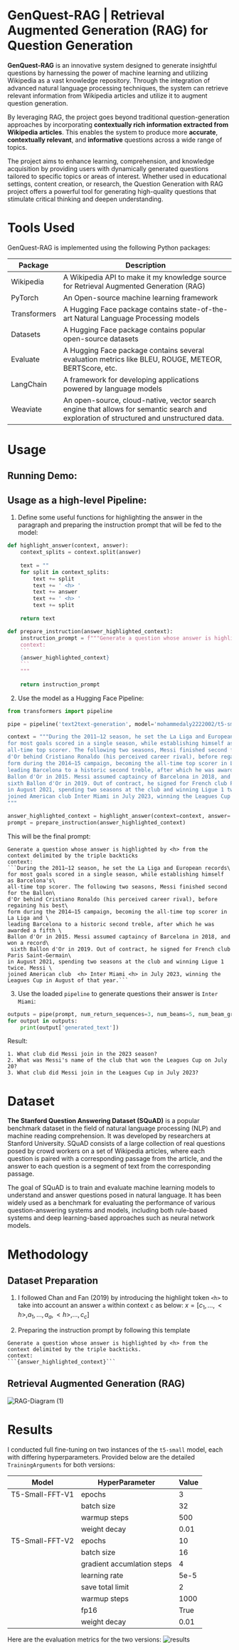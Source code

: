# GenQuest-RAG | Retrieval Augmented Generation (RAG) for Question Generation
**GenQuest-RAG** is an innovative system designed to generate insightful questions by harnessing the power of machine learning and utilizing Wikipedia as a vast knowledge repository. Through the integration of advanced natural language processing techniques, the system can retrieve relevant information from Wikipedia articles and utilize it to augment question generation.

By leveraging RAG, the project goes beyond traditional question-generation approaches by incorporating **contextually rich information extracted from Wikipedia articles**. This enables the system to produce more **accurate**, **contextually relevant**, and **informative** questions across a wide range of topics.

The project aims to enhance learning, comprehension, and knowledge acquisition by providing users with dynamically generated questions tailored to specific topics or areas of interest. Whether used in educational settings, content creation, or research, the Question Generation with RAG project offers a powerful tool for generating high-quality questions that stimulate critical thinking and deepen understanding.

# Tools Used
GenQuest-RAG is implemented using the following Python packages:

| Package | Description |
| --- | --- |
| Wikipedia | A Wikipedia API to make it my knowledge source for Retrieval Augmented Generation (RAG)  |
| PyTorch | An Open-source machine learning framework |
| Transformers | A Hugging Face package contains state-of-the-art Natural Language Processing models |
| Datasets | A Hugging Face package contains popular open-source datasets |
| Evaluate | A Hugging Face package contains several evaluation metrics like BLEU, ROUGE, METEOR, BERTScore, etc. |
| LangChain | A framework for developing applications powered by language models |
| Weaviate | An open-source, cloud-native, vector search engine that allows for semantic search and exploration of structured and unstructured data. |

# Usage
## Running Demo:


## Usage as a high-level Pipeline:
1. Define some useful functions for highlighting the answer in the paragraph and preparing the instruction prompt that will be fed to the model: 
```Python
def highlight_answer(context, answer):
    context_splits = context.split(answer)
    
    text = ""
    for split in context_splits:
        text += split
        text += ' <h> '
        text += answer
        text += ' <h> '
        text += split
    
    return text

def prepare_instruction(answer_highlighted_context):
    instruction_prompt = f"""Generate a question whose answer is highlighted by <h> from the context delimited by the triple backticks.
    context:
    ```
    {answer_highlighted_context}
    ```
    """
    
    return instruction_prompt
```
2. Use the model as a Hugging Face Pipeline:
```Python
from transformers import pipeline

pipe = pipeline('text2text-generation', model='mohammedaly2222002/t5-small-squad-qg')

context = """During the 2011–12 season, he set the La Liga and European records\
for most goals scored in a single season, while establishing himself as Barcelona's\
all-time top scorer. The following two seasons, Messi finished second for the Ballon\
d'Or behind Cristiano Ronaldo (his perceived career rival), before regaining his best\
form during the 2014–15 campaign, becoming the all-time top scorer in La Liga and \
leading Barcelona to a historic second treble, after which he was awarded a fifth \
Ballon d'Or in 2015. Messi assumed captaincy of Barcelona in 2018, and won a record \
sixth Ballon d'Or in 2019. Out of contract, he signed for French club Paris Saint-Germain\
in August 2021, spending two seasons at the club and winning Ligue 1 twice. Messi \
joined American club Inter Miami in July 2023, winning the Leagues Cup in August of that year.
"""

answer_highlighted_context = highlight_answer(context=context, answer='Inter Miami')
prompt = prepare_instruction(answer_highlighted_context)
```
This will be the final prompt:
```
Generate a question whose answer is highlighted by <h> from the context delimited by the triple backticks
context:
```During the 2011–12 season, he set the La Liga and European records\
for most goals scored in a single season, while establishing himself as Barcelona's\
all-time top scorer. The following two seasons, Messi finished second for the Ballon\
d'Or behind Cristiano Ronaldo (his perceived career rival), before regaining his best\
form during the 2014–15 campaign, becoming the all-time top scorer in La Liga and \
leading Barcelona to a historic second treble, after which he was awarded a fifth \
Ballon d'Or in 2015. Messi assumed captaincy of Barcelona in 2018, and won a record\
 sixth Ballon d'Or in 2019. Out of contract, he signed for French club Paris Saint-Germain\
in August 2021, spending two seasons at the club and winning Ligue 1 twice. Messi \
joined American club  <h> Inter Miami <h> in July 2023, winning the Leagues Cup in August of that year.```
```
3. Use the loaded `pipeline` to generate questions their answer is `Inter Miami`:
```Python
outputs = pipe(prompt, num_return_sequences=3, num_beams=5, num_beam_groups=5, diversity_penalty=1.0)
for output in outputs:
    print(output['generated_text'])
```
Result:
```
1. What club did Messi join in the 2023 season?
2. What was Messi's name of the club that won the Leagues Cup on July 20?
3. What club did Messi join in the Leagues Cup in July 2023?
```

# Dataset
**The Stanford Question Answering Dataset (SQuAD)** is a popular benchmark dataset in the field of natural language processing (NLP) and machine reading comprehension. It was developed by researchers at Stanford University. SQuAD consists of a large collection of real questions posed by crowd workers on a set of Wikipedia articles, where each question is paired with a corresponding passage from the article, and the answer to each question is a segment of text from the corresponding passage.

The goal of SQuAD is to train and evaluate machine learning models to understand and answer questions posed in natural language. It has been widely used as a benchmark for evaluating the performance of various question-answering systems and models, including both rule-based systems and deep learning-based approaches such as neural network models.

# Methodology
## Dataset Preparation
1. I followed Chan and Fan (2019) by introducing the highlight token `<h>` to take into account an answer `a` within context `c` as below:
$x = [ c_1, ..., \lt h\gt , a_1, ..., a_a, \lt h\gt , ..., c_c ]$

2. Preparing the instruction prompt by following this template
```
Generate a question whose answer is highlighted by <h> from the context delimited by the triple backticks.
context:
```{answer_highlighted_context}```
```

## Retrieval Augmented Generation (RAG)
![RAG-Diagram (1)](https://github.com/MohammedAly22/GenQuest-RAG/assets/90681796/46533610-38ae-45e2-9eba-f650ab0a2646)


# Results
I conducted full fine-tuning on two instances of the `t5-small` model, each with differing hyperparameters. Provided below are the detailed `TrainingArguments` for both versions:

| Model           | HyperParameter             | Value |
| ---             | ---                        | ---   |
| T5-Small-FFT-V1 | epochs                     | 3     |
|                 | batch size                 | 32    |
|                 | warmup steps               | 500   |
|                 | weight decay               | 0.01  |
| T5-Small-FFT-V2 | epochs                     | 10    |
|                 | batch size                 | 16    |
|                 | gradient accumlation steps | 4     |
|                 | learning rate              | 5e-5  |
|                 | save total limit           | 2     |
|                 | warmup steps               | 1000  |
|                 | fp16                       | True  |
|                 | weight decay               | 0.01  |

Here are the evaluation metrics for the two versions:
![results](https://github.com/MohammedAly22/GenQuest-RAG/assets/90681796/e5de0774-9d40-4d7e-8ac6-8ddea9c10047)

